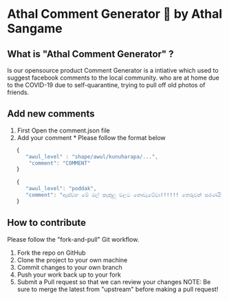 # Athal Comment Generator 🤪 by Athal Sangame 

## What is "Athal Comment Generator" ?
Is our opensource product Comment Generator is a intiative which used to suggest facebook comments to the local community. who are at home due to the COVID-19 due to self-quarantine, trying to pull off old photos of friends.

## Add new comments 
1) First Open the comment.json file
2) Add your comment * Please follow the format below

```javascript
   {
      "awul_level" : "shape/awul/kunuharapa/...",
       "comment": "COMMENT"
   }
   
   {
      "awul_level": "poddak",
      "comment": "ඇස්වහ මේ මල් කැකුලු වලට නොවැටේවා!!!!!! තෙරුවන් සරණයි යාලු 🙂"
   } 
```

## How to contribute
Please follow the "fork-and-pull" Git workflow.

1. Fork the repo on GitHub
2. Clone the project to your own machine
3. Commit changes to your own branch
4. Push your work back up to your fork
5. Submit a Pull request so that we can review your changes
NOTE: Be sure to merge the latest from "upstream" before making a pull request!

   



